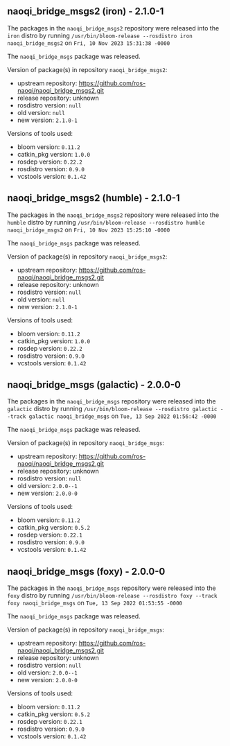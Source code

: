 ## naoqi_bridge_msgs2 (iron) - 2.1.0-1

The packages in the `naoqi_bridge_msgs2` repository were released into the `iron` distro by running `/usr/bin/bloom-release --rosdistro iron naoqi_bridge_msgs2` on `Fri, 10 Nov 2023 15:31:38 -0000`

The `naoqi_bridge_msgs` package was released.

Version of package(s) in repository `naoqi_bridge_msgs2`:

- upstream repository: https://github.com/ros-naoqi/naoqi_bridge_msgs2.git
- release repository: unknown
- rosdistro version: `null`
- old version: `null`
- new version: `2.1.0-1`

Versions of tools used:

- bloom version: `0.11.2`
- catkin_pkg version: `1.0.0`
- rosdep version: `0.22.2`
- rosdistro version: `0.9.0`
- vcstools version: `0.1.42`


## naoqi_bridge_msgs2 (humble) - 2.1.0-1

The packages in the `naoqi_bridge_msgs2` repository were released into the `humble` distro by running `/usr/bin/bloom-release --rosdistro humble naoqi_bridge_msgs2` on `Fri, 10 Nov 2023 15:25:10 -0000`

The `naoqi_bridge_msgs` package was released.

Version of package(s) in repository `naoqi_bridge_msgs2`:

- upstream repository: https://github.com/ros-naoqi/naoqi_bridge_msgs2.git
- release repository: unknown
- rosdistro version: `null`
- old version: `null`
- new version: `2.1.0-1`

Versions of tools used:

- bloom version: `0.11.2`
- catkin_pkg version: `1.0.0`
- rosdep version: `0.22.2`
- rosdistro version: `0.9.0`
- vcstools version: `0.1.42`


## naoqi_bridge_msgs (galactic) - 2.0.0-0

The packages in the `naoqi_bridge_msgs` repository were released into the `galactic` distro by running `/usr/bin/bloom-release --rosdistro galactic --track galactic naoqi_bridge_msgs` on `Tue, 13 Sep 2022 01:56:42 -0000`

The `naoqi_bridge_msgs` package was released.

Version of package(s) in repository `naoqi_bridge_msgs`:

- upstream repository: https://github.com/ros-naoqi/naoqi_bridge_msgs2.git
- release repository: unknown
- rosdistro version: `null`
- old version: `2.0.0--1`
- new version: `2.0.0-0`

Versions of tools used:

- bloom version: `0.11.2`
- catkin_pkg version: `0.5.2`
- rosdep version: `0.22.1`
- rosdistro version: `0.9.0`
- vcstools version: `0.1.42`


## naoqi_bridge_msgs (foxy) - 2.0.0-0

The packages in the `naoqi_bridge_msgs` repository were released into the `foxy` distro by running `/usr/bin/bloom-release --rosdistro foxy --track foxy naoqi_bridge_msgs` on `Tue, 13 Sep 2022 01:53:55 -0000`

The `naoqi_bridge_msgs` package was released.

Version of package(s) in repository `naoqi_bridge_msgs`:

- upstream repository: https://github.com/ros-naoqi/naoqi_bridge_msgs2.git
- release repository: unknown
- rosdistro version: `null`
- old version: `2.0.0--1`
- new version: `2.0.0-0`

Versions of tools used:

- bloom version: `0.11.2`
- catkin_pkg version: `0.5.2`
- rosdep version: `0.22.1`
- rosdistro version: `0.9.0`
- vcstools version: `0.1.42`


